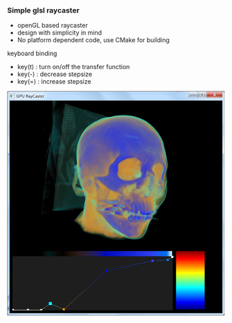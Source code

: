 ### Simple glsl raycaster

- openGL based raycaster
- design with simplicity in mind
- No platform dependent code, use CMake for building

keyboard binding
- key(t)  : turn on/off the transfer function
- key(-)  : decrease stepsize
- key(=)  : increase stepsize

![Partilce Guided](https://github.com/shusenl/simple-glsl-raycaster/blob/master/simpleRaycaster.png "Particle Guided:")

